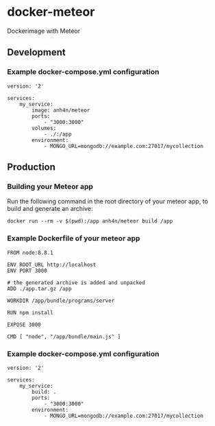# docker-meteor

Dockerimage with Meteor

## Development

### Example docker-compose.yml configuration

    version: '2'

    services:
        my_service:
            image: anh4n/meteor
            ports:
                - "3000:3000"
            volumes:
                - ./:/app
            environment:
                - MONGO_URL=mongodb://example.com:27017/mycollection

## Production

### Building your Meteor app

Run the following command in the root directory of your meteor app, to build and generate an archive:

    docker run --rm -v $(pwd):/app anh4n/meteor build /app

### Example Dockerfile of your meteor app

    FROM node:8.8.1

    ENV ROOT_URL http://localhost
    ENV PORT 3000

    # the generated archive is added and unpacked
    ADD ./app.tar.gz /app

    WORKDIR /app/bundle/programs/server

    RUN npm install

    EXPOSE 3000

    CMD [ "node", "/app/bundle/main.js" ]

### Example docker-compose.yml configuration

    version: '2'

    services:
        my_service:
            build: .
            ports:
                - "3000:3000"
            environment:
                - MONGO_URL=mongodb://example.com:27017/mycollection
            
